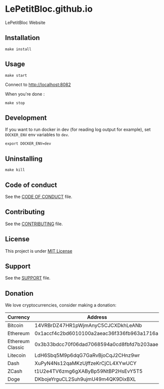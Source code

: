 # LePetitBloc.github.io

LePetitBloc Website

## Installation
``` 
make install
```

## Usage 
``` 
make start 
```

Connect to [http://localhost:8082](http://localhost:8082)

When you're done : 
``` 
make stop
```

## Development

If you want to run docker in dev (for reading log output for example), set `DOCKER_ENV` env variables to `dev`.

```
export DOCKER_ENV=dev
```

## Uninstalling  
```
make kill 
```

## Code of conduct

See the [CODE OF CONDUCT](CODE_OF_CONDUCT.md) file.

## Contributing

See the [CONTRIBUTING](CONTRIBUTING.md) file.

## License

This project is under [MIT License](LICENSE.md)

## Support

See the [SUPPORT](SUPPORT.md) file.

## Donation

We love cryptocurrencies, consider making a donation:

| Currency         | Address                                    |
| ---------------- | ------------------------------------------ |
| Bitcoin          | 14VRBrDZ47HR1pWjmAnyC5CJCXDkhLeANb         |
| Ethereum         | 0x1accf4c2bd6010100a2aeac36f336fb963a1716a |
| Ethereum Classic | 0x3b33bdcc70f06dad7068594a0cd8fbfd7b203aae |
| Litecoin         | LdH6Sbq5M9p6dqG7GaRvBjoCqJ2CHnz9wr         |
| Dash             | XuPyN4Ns12qaMKzUjffzeKrCjCL4XYwUCY         |
| ZCash            | t1U2e4TV6zmg6gXAByBp59NtBP2HsEvY5T5        |
| Doge             | DKbojeYrguCL2Suh9ujmU49m4QK9DixBXL         |
